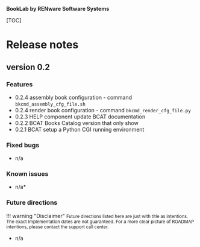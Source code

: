 **BookLab by RENware Software Systems**

[TOC]


# Release notes


## version 0.2

### Features

* 0.2.4 assembly book configuration - command `bkcmd_assembly_cfg_file.sh`
* 0.2.4 render book configuration - command `bkcmd_render_cfg_file.py`
* 0.2.3 HELP component update BCAT documentation
* 0.2.2 BCAT Books Catalog version that only show
* 0.2.1 BCAT setup a Python CGI running environment

### Fixed bugs

*  n/a


### Known issues

* n/a*

### Future directions

!!! warning "Disclaimer"
    <small markdown>Future directions listed here are just with title as intentions. The exact Implementation dates are not guaranteed. For a more clear picture of ROADMAP intentions, please contact the support call center.</small>

* n/a



